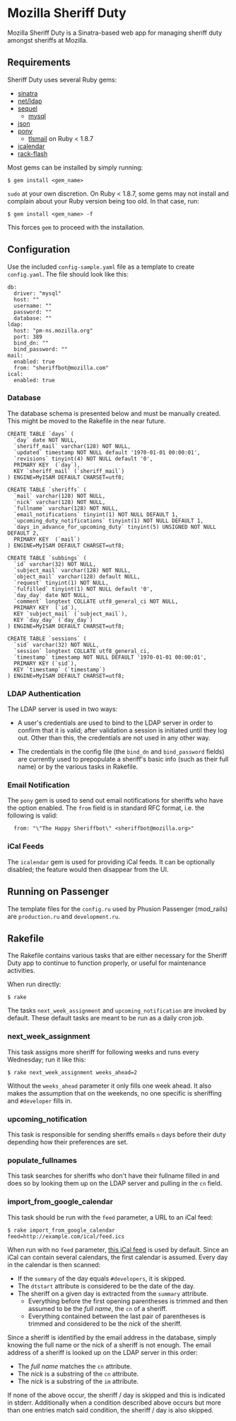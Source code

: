 Mozilla Sheriff Duty
====================
Mozilla Sheriff Duty is a Sinatra-based web app for managing sheriff duty 
amongst sheriffs at Mozilla.

Requirements
------------
Sheriff Duty uses several Ruby gems:

* [sinatra](http://www.sinatrarb.com/)
* [net/ldap](http://github.com/RoryO/ruby-net-ldap)
* [sequel](http://sequel.rubyforge.org/)
  * [mysql](http://www.tmtm.org/en/mysql/ruby/)
* [json](http://flori.github.com/json/)
* [pony](http://github.com/benprew/pony)
  * [tlsmail](http://rubyforge.org/projects/tlsmail/) on Ruby < 1.8.7
* [icalendar](http://icalendar.rubyforge.org/)
* [rack-flash](http://github.com/nakajima/rack-flash)

Most gems can be installed by simply running:

    $ gem install <gem_name>

`sudo` at your own discretion. On Ruby < 1.8.7, some gems may not install and 
complain about your Ruby version being too old. In that case, run:

    $ gem install <gem_name> -f

This forces `gem` to proceed with the installation.

Configuration
-------------
Use the included `config-sample.yaml` file as a template to create 
`config.yaml`. The file should look like this:

    db:
      driver: "mysql"
      host: ""
      username: ""
      password: ""
      database: ""
    ldap:
      host: "pm-ns.mozilla.org"
      port: 389
      bind_dn: ""
      bind_password: ""
    mail:
      enabled: true
      from: "sheriffbot@mozilla.com"
    ical:
      enabled: true

### Database ###

The database schema is presented below and must be manually created. This might 
be moved to the Rakefile in the near future.

    CREATE TABLE `days` (
      `day` date NOT NULL,
      `sheriff_mail` varchar(128) NOT NULL,
      `updated` timestamp NOT NULL default '1970-01-01 00:00:01',
      `revisions` tinyint(4) NOT NULL default '0',
      PRIMARY KEY  (`day`),
      KEY `sheriff_mail` (`sheriff_mail`)
    ) ENGINE=MyISAM DEFAULT CHARSET=utf8;

    CREATE TABLE `sheriffs` (
      `mail` varchar(128) NOT NULL,
      `nick` varchar(128) NOT NULL,
      `fullname` varchar(128) NOT NULL,
      `email_notifications` tinyint(1) NOT NULL DEFAULT 1,
      `upcoming_duty_notifications` tinyint(1) NOT NULL DEFAULT 1,
      `days_in_advance_for_upcoming_duty` tinyint(5) UNSIGNED NOT NULL DEFAULT 2,
      PRIMARY KEY  (`mail`)
    ) ENGINE=MyISAM DEFAULT CHARSET=utf8;

    CREATE TABLE `subbings` (
      `id` varchar(32) NOT NULL,
      `subject_mail` varchar(128) NOT NULL,
      `object_mail` varchar(128) default NULL,
      `request` tinyint(1) NOT NULL,
      `fulfilled` tinyint(1) NOT NULL default '0',
      `day_day` date NOT NULL,
      `comment` longtext COLLATE utf8_general_ci NOT NULL,
      PRIMARY KEY  (`id`),
      KEY `subject_mail` (`subject_mail`),
      KEY `day_day` (`day_day`)
    ) ENGINE=MyISAM DEFAULT CHARSET=utf8;

    CREATE TABLE `sessions` (
      `sid` varchar(32) NOT NULL,
      `session` longtext COLLATE utf8_general_ci,
      `timestamp` timestamp NOT NULL DEFAULT '1970-01-01 00:00:01',
      PRIMARY KEY (`sid`),
      KEY `timestamp` (`timestamp`)
    ) ENGINE=MyISAM DEFAULT CHARSET=utf8;

### LDAP Authentication ###
The LDAP server is used in two ways:

* A user's credentials are used to bind to the LDAP server in order to confirm
that it is valid; after validation a session is initiated until they log out.
Other than this, the credentials are not used in any other way.

* The credentials in the config file (the `bind_dn` and `bind_password` fields) 
are currently used to prepopulate a sheriff's basic info (such as their full 
name) or by the various tasks in Rakefile.

### Email Notification ###
The `pony` gem is used to send out email notifications for sheriffs who have 
the option enabled. The `from` field is in standard RFC format, i.e. the
following is valid:

      from: "\"The Happy Sheriffbot\" <sheriffbot@mozilla.org>"

### iCal Feeds ###
The `icalendar` gem is used for providing iCal feeds. It can be optionally 
disabled; the feature would then disappear from the UI.

Running on Passenger
--------------------
The template files for the `config.ru` used by Phusion Passenger (mod_rails) 
are `production.ru` and `development.ru`.

Rakefile
--------
The Rakefile contains various tasks that are either necessary for the Sheriff 
Duty app to continue to function properly, or useful for maintenance activities.

When run directly:

    $ rake

The tasks `next_week_assignment` and `upcoming_notification` are invoked by
default. These default tasks are meant to be run as a daily cron job.

### next_week_assignment ###
This task assigns more sheriff for following weeks and runs every Wednesday; 
run it like this:

    $ rake next_week_assignment weeks_ahead=2

Without the `weeks_ahead` parameter it only fills one week ahead. It also makes 
the assumption that on the weekends, no one specific is sheriffing and 
`#developer` fills in.

### upcoming_notification ###
This task is responsible for sending sheriffs emails `n` days before their duty 
depending how their preferences are set.

### populate_fullnames ###
This task searches for sheriffs who don't have their fullname filled in and 
does so by looking them up on the LDAP server and pulling in the `cn` field.

### import_from_google_calendar ###
This task should be run with the `feed` parameter, a URL to an iCal feed:

    $ rake import_from_google_calendar feed=http://example.com/ical/feed.ics

When run with no `feed` parameter, [this iCal feed][1] is used by default.
Since an iCal can contain several calendars, the first calendar is assumed.
Every day in the calendar is then scanned:

* If the `summary` of the day equals `#developers`, it is skipped.
* The `dtstart` attribute is considered to be the date of the day.
* The sheriff on a given day is extracted from the `summary` attribute.
  * Everything before the first opening parentheses is trimmed and then assumed
  to be the _full name_, the `cn` of a sheriff.
  * Everything contained between the last pair of parentheses is trimmed and
  considered to be the _nick_ of the sheriff.

Since a sheriff is identified by the email address in the database, simply 
knowing the full name or the nick of a sheriff is not enough. The email address 
of a sheriff is looked up on the LDAP server in this order:

* The _full name_ matches the `cn` attribute.
* The _nick_ is a substring of the `cn` attribute.
* The _nick_ is a substring of the `im` attribute.

If none of the above occur, the sheriff / day is skipped and this is indicated
in stderr. Additionally when a condition described above occurs but more than
one entries match said condition, the sheriff / day is also skipped.

[1]: http://www.google.com/calendar/ical/j6tkvqkuf9elual8l2tbuk2umk%40group.calendar.google.com/public/basic.ics

